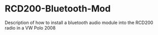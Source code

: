 # RCD200-Bluetooth-Mod
Description of how to install a bluetooth audio module into the RCD200 radio in a VW Polo 2008
